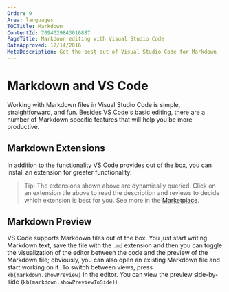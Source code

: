 ```yaml
---
Order: 9
Area: languages
TOCTitle: Markdown
ContentId: 7094029843016887
PageTitle: Markdown editing with Visual Studio Code
DateApproved: 12/14/2016
MetaDescription: Get the best out of Visual Studio Code for Markdown
---
```

# Markdown and VS Code

Working with Markdown files in Visual Studio Code is simple, straightforward, and fun. Besides VS Code's basic editing, there are a number of Markdown specific features that will help you be more productive.

## Markdown Extensions

In addition to the functionality VS Code provides out of the box, you can install an extension for greater functionality.

<div class="marketplace-extensions-markdown"></div>

> Tip: The extensions shown above are dynamically queried. Click on an extension tile above to read the description and reviews to decide which extension is best for you. See more in the [Marketplace](https://marketplace.visualstudio.com).

## Markdown Preview

VS Code supports Markdown files out of the box. You just start writing Markdown text, save the file with the `.md` extension and then you can toggle the visualization of the editor between the code and the preview of the Markdown file; obviously, you can also open an existing Markdown file and start working on it. To switch between views, press `kb(markdown.showPreview)` in the editor. You can view the preview side-by-side (`kb(markdown.showPreviewToSide)`)
